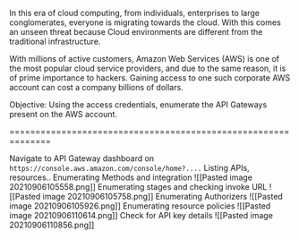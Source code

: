 In this era of cloud computing, from individuals, enterprises to large conglomerates, everyone is migrating towards the cloud. With this comes an unseen threat because Cloud environments are different from the traditional infrastructure.  

With millions of active customers, Amazon Web Services (AWS) is one of the most popular cloud service providers, and due to the same reason, it is of prime importance to hackers. Gaining access to one such corporate AWS account can cost a company billions of dollars.

Objective: Using the access credentials, enumerate the API Gateways present on the AWS account.

==============================================================

Navigate to API Gateway dashboard on `https://console.aws.amazon.com/console/home?....`
Listing APIs, resources..
Enumerating Methods and integration
![[Pasted image 20210906105558.png]]
Enumerating stages and checking invoke URL
![[Pasted image 20210906105758.png]]
Enumerating Authorizers
![[Pasted image 20210906105926.png]]
Enumerating resource policies
![[Pasted image 20210906110614.png]]
Check for API key details
![[Pasted image 20210906110856.png]]

